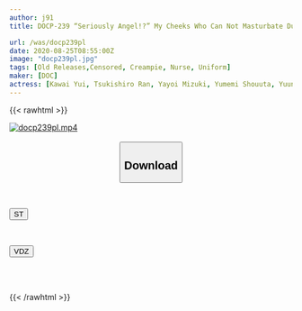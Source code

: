```yaml
---
author: j91
title: DOCP-239 “Seriously Angel!?” My Cheeks Who Can Not Masturbate Due To A Broken Bone Are The Limits Of Patience! A Beautiful Nurse Who Could Not See It Kindly Helped Me With A Sense Of Mission... 8

url: /was/docp239pl
date: 2020-08-25T08:55:00Z
image: "docp239pl.jpg"
tags: [Old Releases,Censored, Creampie, Nurse, Uniform]
maker: [DOC]
actress: [Kawai Yui, Tsukishiro Ran, Yayoi Mizuki, Yumemi Shouuta, Yuuna Himekawa]
---
```



{{< rawhtml >}}

<div class="video" data-videoid="V7eD96ej86UKKXo">
    <a href="javascript:;">
        <img src="/was/docp239pl/docp239pl.jpg" width="WIDTH" height="HEIGHT" alt="docp239pl.mp4" loading="lazy">
    </a>
</div>

<script type="text/javascript" src="https://j91.asia/asset/on-demand-st.js"></script>

<br>
  <link rel="stylesheet" href="https://j91.asia/asset/bs5.css">
  
  <center>
  <button class="btn btn-primary" type="button" data-bs-toggle="collapse" data-bs-target=".multi-collapse" aria-expanded="false" aria-controls="multiCollapseExample1 multiCollapseExample2"><h2>Download</h2></button></center>
</p>
<div class="row">
  <div class="col">
    <div class="collapse multi-collapse" id="multiCollapseExample1">
      <div class="card card-body">
	      	      <br>
<div class="buttons">  
<p><a href="https://streamtape.to/v/V7eD96ej86UKKXo" target="_blank"><button class="btn-hover color-3"><i class="fa fa-download"></i> ST</button></a></p></div>
    </div>
  </div>
</div>
  <div class="col">
    <div class="collapse multi-collapse" id="multiCollapseExample2">
      <div class="card card-body">
	      <br>
<div class="buttons">
<p><a href="https://vidoza.net/vrdikawdoik7" target="_blank"><button class="btn-hover color-1"><i class="fa fa-download"></i> VDZ</button></a></p></div>
<br><br>
      </div>
    </div>
  </div>
</div>

{{< /rawhtml >}}